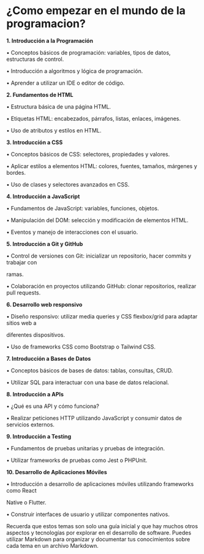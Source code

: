 ﻿
# ¿Como empezar en el mundo de la programacion?


**1. Introducción a la Programación**

• Conceptos básicos de programación: variables, tipos de datos, estructuras de control.

• Introducción a algoritmos y lógica de programación.

• Aprender a utilizar un IDE o editor de código.

**2. Fundamentos de HTML**

• Estructura básica de una página HTML.

• Etiquetas HTML: encabezados, párrafos, listas, enlaces, imágenes.

• Uso de atributos y estilos en HTML.

**3. Introducción a CSS**

• Conceptos básicos de CSS: selectores, propiedades y valores.

• Aplicar estilos a elementos HTML: colores, fuentes, tamaños, márgenes y bordes.

• Uso de clases y selectores avanzados en CSS.

**4. Introducción a JavaScript**

• Fundamentos de JavaScript: variables, funciones, objetos.

• Manipulación del DOM: selección y modificación de elementos HTML.

• Eventos y manejo de interacciones con el usuario.

**5. Introducción a Git y GitHub**

• Control de versiones con Git: inicializar un repositorio, hacer commits y trabajar con

ramas.

• Colaboración en proyectos utilizando GitHub: clonar repositorios, realizar pull requests.

**6. Desarrollo web responsivo**

• Diseño responsivo: utilizar media queries y CSS flexbox/grid para adaptar sitios web a

diferentes dispositivos.

• Uso de frameworks CSS como Bootstrap o Tailwind CSS.

**7. Introducción a Bases de Datos**

• Conceptos básicos de bases de datos: tablas, consultas, CRUD.

• Utilizar SQL para interactuar con una base de datos relacional.

**8. Introducción a APIs**

• ¿Qué es una API y cómo funciona?

• Realizar peticiones HTTP utilizando JavaScript y consumir datos de servicios externos.

**9. Introducción a Testing**

• Fundamentos de pruebas unitarias y pruebas de integración.




<a name="br2"></a>• Utilizar frameworks de pruebas como Jest o PHPUnit.

**10. Desarrollo de Aplicaciones Móviles**

• Introducción a desarrollo de aplicaciones móviles utilizando frameworks como React

Native o Flutter.

• Construir interfaces de usuario y utilizar componentes nativos.

Recuerda que estos temas son solo una guía inicial y que hay muchos otros aspectos y
tecnologías por explorar en el desarrollo de software. Puedes utilizar Markdown para organizar
y documentar tus conocimientos sobre cada tema en un archivo Markdown.
